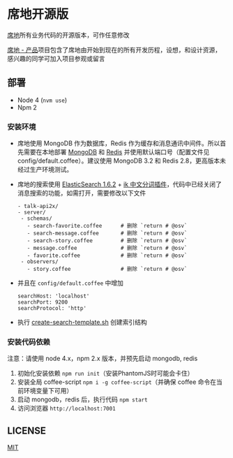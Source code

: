 # 席地开源版

[席地](https://jianliao.com)所有业务代码的开源版本，可作任意修改

[席地 - 产品](http://tburl.in/c888ede0/)项目包含了席地由开始到现在的所有开发历程，设想，和设计资源，感兴趣的同学可加入项目参观或留言

## 部署

- Node 4 (`nvm use`)
- Npm 2

### 安装环境

- 席地使用 MongoDB 作为数据库，Redis 作为缓存和消息通讯中间件。所以首先需要在本地部署 [MongoDB](https://www.mongodb.org/) 和 [Redis](http://redis.io/) 并使用默认端口号（配置文件见 config/default.coffee）。建议使用 MongoDB 3.2 和 Redis 2.8，更高版本未经过生产环境测试。
- 席地的搜索使用 [ElasticSearch 1.6.2](https://www.elastic.co/) + [ik 中文分词插件](https://github.com/medcl/elasticsearch-analysis-ik)，代码中已经关闭了消息搜索的功能，如需打开，需要修改以下文件

  ```
  - talk-api2x/
  - server/
   - schemas/
     - search-favorite.coffee      # 删除 `return # @osv`
     - search-message.coffee       # 删除 `return # @osv`
     - search-story.coffee         # 删除 `return # @osv`
     - message.coffee              # 删除 `return # @osv`
     - favorite.coffee             # 删除 `return # @osv`
   - observers/
     - story.coffee                # 删除 `return # @osv`
  ```

- 并且在 `config/default.coffee` 中增加

  ```
  searchHost: 'localhost'
  searchPort: 9200
  searchProtocol: 'http'
  ```

- 执行 [create-search-template.sh](talk-api2x/scripts/create-search-template.sh) 创建索引结构

### 安装代码依赖

注意：请使用 node 4.x，npm 2.x 版本，并预先启动 mongodb, redis

1. 初始化安装依赖 `npm run init`（安装PhantomJS时可能会卡住）
2. 安装全局 coffee-script `npm i -g coffee-script`（并确保 coffee 命令在当前环境变量下可用）
3. 启动 mongodb，redis 后，执行代码 `npm start`
4. 访问浏览器 `http://localhost:7001`

## LICENSE

[MIT](./LICENSE)
